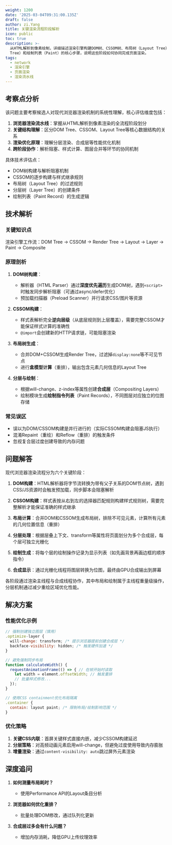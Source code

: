 ```yaml
---
weight: 1200
date: '2025-03-04T09:31:00.135Z'
draft: false
author: zi.Yang
title: 关键渲染流程阶段解析
icon: public
toc: true
description: >-
  从HTML解析到像素绘制，详细描述渲染引擎构建DOM树、CSSOM树、布局树（Layout Tree）、分层树（Layer
  Tree）和绘制列表（Paint）的核心步骤，说明这些阶段如何协同完成页面渲染。
tags:
  - network
  - 渲染引擎
  - 页面渲染
  - 渲染流水线
---
```


## 考察点分析

该问题主要考察候选人对现代浏览器渲染机制的系统性理解，核心评估维度包括：

1. **浏览器渲染流水线**：掌握从HTML解析到像素渲染的全流程阶段划分
2. **关键结构理解**：区分DOM Tree、CSSOM、Layout Tree等核心数据结构的关系
3. **渲染优化原理**：理解分层渲染、合成层等性能优化机制
4. **跨阶段协作**：解析阻塞、样式计算、图层合并等环节的协同机制

具体技术评估点：

- DOM树构建与解析阻塞机制
- CSSOM的逐步构建与样式继承规则
- 布局树（Layout Tree）的过滤规则
- 分层树（Layer Tree）的创建条件
- 绘制列表（Paint Record）的生成逻辑

## 技术解析

### 关键知识点

渲染引擎工作流：DOM Tree → CSSOM → Render Tree → Layout → Layer → Paint → Composite

### 原理剖析

1. **DOM树构建**：
   - 解析器（HTML Parser）通过**深度优先遍历**生成DOM树，遇到`<script>`时触发同步解析阻塞（可通过async/defer优化）
   - 预加载扫描器（Preload Scanner）并行请求CSS/图片等资源

2. **CSSOM构建**：
   - 样式表解析完全**逆向层级**（从底层规则到上层覆盖），需要完整CSSOM才能保证样式计算的准确性
   - `@import`会创建新的HTTP请求链，可能阻塞渲染

3. **布局树生成**：
   - 合并DOM+CSSOM生成Render Tree，过滤掉`display:none`等不可见节点
   - 进行**盒模型计算**（重排），输出包含元素几何信息的Layout Tree

4. **分层与绘制**：
   - 根据will-change、z-index等属性创建**合成层**（Compositing Layers）
   - 绘制模块生成**绘制指令列表**（Paint Records），不同图层对应独立的位图存储

### 常见误区

- 误以为DOM/CSSOM构建是并行进行的（实际CSSOM构建会阻塞JS执行）
- 混淆Repaint（重绘）和Reflow（重排）的触发条件
- 忽视复合层过度创建导致的内存问题

## 问题解答

现代浏览器渲染流程分为六个关键阶段：

1. **DOM构建**：HTML解析器将字节流转换为带有父子关系的DOM节点树，遇到CSS/JS资源时会触发预加载，同步脚本会阻塞解析

2. **CSSOM构建**：样式表按从右到左的选择器匹配规则构建样式规则树，需要完整解析才能保证准确的样式继承

3. **布局计算**：合并DOM和CSSOM生成布局树，排除不可见元素，计算所有元素的几何位置信息（重排）

4. **分层处理**：根据层叠上下文、transform等属性将页面划分为多个合成层，每个层可独立光栅化

5. **绘制生成**：将每个层的绘制操作记录为显示列表（如先画背景再画边框的顺序指令）

6. **合成显示**：通过光栅化线程将图层转换为位图，最终由GPU合成输出到屏幕

各阶段通过渲染主线程与合成线程协作，其中布局和绘制属于主线程重量级操作，分层机制通过减少重绘区域优化性能。

## 解决方案

### 性能优化示例

```javascript
// 强制创建独立图层（慎用）
.optimize-layer {
  will-change: transform; /* 提示浏览器提前创建合成层 */
  backface-visibility: hidden; /* 触发硬件加速 */
}

// 避免强制同步布局
function calculateWidth() {
  requestAnimationFrame(() => { // 在帧开始时读取
    let width = element.offsetWidth; // 触发重排
    // 批量样式修改...
  });
}

// 使用CSS containment优化布局隔离
.container {
  contain: layout paint; /* 限制布局/绘制影响范围 */
}
```

### 优化策略

1. **关键CSS内联**：首屏关键样式直接内嵌，减少CSSOM构建延迟
2. **分层策略**：对高频动画元素启用will-change，但避免过度使用导致内存膨胀
3. **增量渲染**：通过`content-visibility: auto`跳过屏外元素渲染

## 深度追问

1. **如何测量布局耗时？**
   - 使用Performance API的Layout条目分析

2. **浏览器如何优化重排？**
   - 批量处理DOM修改，通过队列化更新

3. **合成层过多会有什么问题？**
   - 增加内存消耗，降低GPU上传纹理效率
